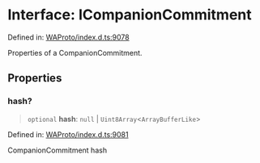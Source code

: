 # Interface: ICompanionCommitment

Defined in: [WAProto/index.d.ts:9078](https://github.com/Fokusdotid/Baileys/blob/deec6cc75a88a82eaeedf16b76aa9218b2c772e3/WAProto/index.d.ts#L9078)

Properties of a CompanionCommitment.

## Properties

### hash?

> `optional` **hash**: `null` \| `Uint8Array`\<`ArrayBufferLike`\>

Defined in: [WAProto/index.d.ts:9081](https://github.com/Fokusdotid/Baileys/blob/deec6cc75a88a82eaeedf16b76aa9218b2c772e3/WAProto/index.d.ts#L9081)

CompanionCommitment hash
